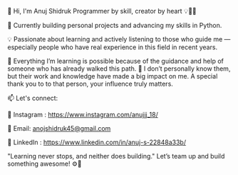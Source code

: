 👋 Hi, I'm Anuj Shidruk
Programmer by skill, creator by heart 💡👨‍💻

🚀 Currently building personal projects and advancing my skills in Python.

💡 Passionate about learning and actively listening to those who guide me — especially people who have real experience in this field in recent years.

📖 Everything I’m learning is possible because of the guidance and help of someone who has already walked this path.
🙏 I don’t personally know them, but their work and knowledge have made a big impact on me.
A special thank you to to that person, your influence truly matters.

📫 Let's connect:

📱 Instagram : https://www.instagram.com/anujjj_18/

📧 Email: anojshidruk45@gmail.com

🔗 LinkedIn : https://www.linkedin.com/in/anuj-s-22848a33b/

"Learning never stops, and neither does building."
Let’s team up and build something awesome! ⚙️🤝
